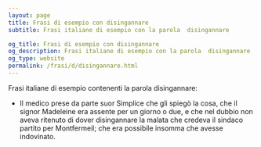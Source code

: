 ```yaml
---
layout: page
title: Frasi di esempio con disingannare 
subtitle: Frasi italiane di esempio con la parola  disingannare

og_title: Frasi di esempio con disingannare 
og_description: Frasi italiane di esempio con la parola  disingannare
og_type: website
permalink: /frasi/d/disingannare.html
---
```


Frasi italiane di esempio contenenti la parola disingannare:


- Il medico prese da parte suor Simplice che gli spiegò la cosa, che il signor Madeleine era assente per un giorno o due, e che nel dubbio non aveva ritenuto di dover disingannare la malata che credeva il sindaco partito per Montfermeil; che era possibile insomma che avesse indovinato.
